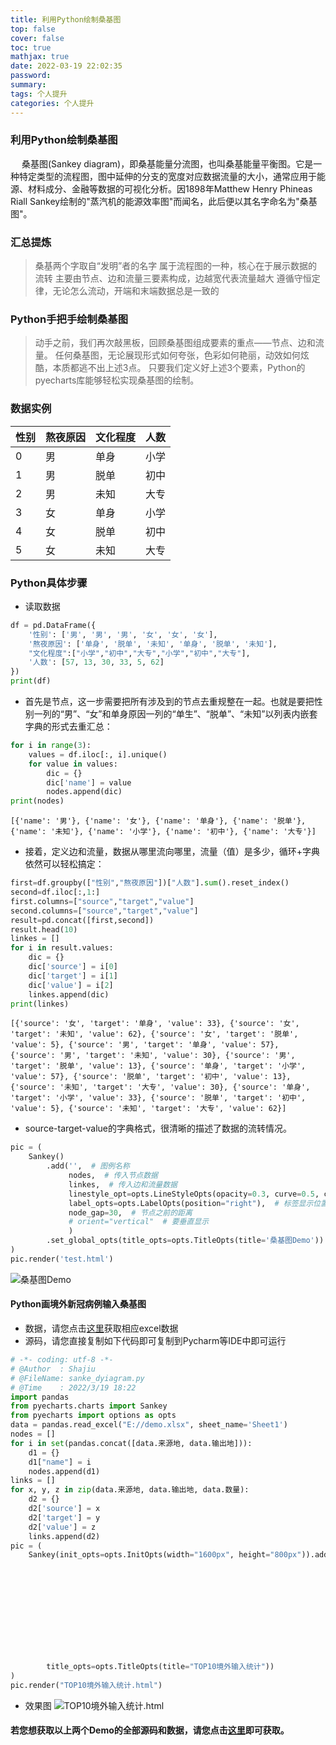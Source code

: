 ```yaml
---
title: 利用Python绘制桑基图
top: false
cover: false
toc: true
mathjax: true
date: 2022-03-19 22:02:35
password:
summary:
tags: 个人提升
categories: 个人提升
---
```

### 利用Python绘制桑基图

&emsp; 桑基图(Sankey diagram)，即桑基能量分流图，也叫桑基能量平衡图。它是一种特定类型的流程图，图中延伸的分支的宽度对应数据流量的大小，通常应用于能源、材料成分、金融等数据的可视化分析。因1898年Matthew Henry Phineas Riall Sankey绘制的"蒸汽机的能源效率图"而闻名，此后便以其名字命名为"桑基图"。

### 汇总提炼
> 桑基两个字取自“发明”者的名字
> 属于流程图的一种，核心在于展示数据的流转
> 主要由节点、边和流量三要素构成，边越宽代表流量越大
> 遵循守恒定律，无论怎么流动，开端和末端数据总是一致的

### Python手把手绘制桑基图
> 动手之前，我们再次敲黑板，回顾桑基图组成要素的重点——节点、边和流量。
> 任何桑基图，无论展现形式如何夸张，色彩如何艳丽，动效如何炫酷，本质都逃不出上述3点。
> 只要我们定义好上述3个要素，Python的pyecharts库能够轻松实现桑基图的绘制。

### 数据实例

|性别 |熬夜原因 |文化程度 | 人数|
|----|----|----|----|
|0|  男   |单身  | 小学 | 57|
|1  |男  | 脱单   |初中  |13|
|2 | 男  | 未知   |大专  |30|
|3 | 女   |单身   |小学  |33|
|4 | 女   |脱单  | 初中   |5|
|5  |女   |未知   |大专  |62|

### Python具体步骤
- 读取数据
```python
df = pd.DataFrame({
    '性别': ['男', '男', '男', '女', '女', '女'],
    '熬夜原因': ['单身', '脱单', '未知', '单身', '脱单', '未知'],
    "文化程度":["小学","初中","大专","小学","初中","大专"],
    '人数': [57, 13, 30, 33, 5, 62]
})
print(df)
 ```
- 首先是节点，这一步需要把所有涉及到的节点去重规整在一起。也就是要把性别一列的“男”、“女”和单身原因一列的“单生”、“脱单”、“未知”以列表内嵌套字典的形式去重汇总：
``` python
for i in range(3):
    values = df.iloc[:, i].unique()
    for value in values:
        dic = {}
        dic['name'] = value
        nodes.append(dic)
print(nodes)
 ```
```
[{'name': '男'}, {'name': '女'}, {'name': '单身'}, {'name': '脱单'}, {'name': '未知'}, {'name': '小学'}, {'name': '初中'}, {'name': '大专'}]
 ```
- 接着，定义边和流量，数据从哪里流向哪里，流量（值）是多少，循环+字典依然可以轻松搞定：
``` Python
first=df.groupby(["性别","熬夜原因"])["人数"].sum().reset_index()
second=df.iloc[:,1:]
first.columns=["source","target","value"]
second.columns=["source","target","value"]
result=pd.concat([first,second])
result.head(10)
linkes = []
for i in result.values:
    dic = {}
    dic['source'] = i[0]
    dic['target'] = i[1]
    dic['value'] = i[2]
    linkes.append(dic)
print(linkes)
 ```
```
[{'source': '女', 'target': '单身', 'value': 33}, {'source': '女', 'target': '未知', 'value': 62}, {'source': '女', 'target': '脱单', 'value': 5}, {'source': '男', 'target': '单身', 'value': 57}, {'source': '男', 'target': '未知', 'value': 30}, {'source': '男', 'target': '脱单', 'value': 13}, {'source': '单身', 'target': '小学', 'value': 57}, {'source': '脱单', 'target': '初中', 'value': 13}, {'source': '未知', 'target': '大专', 'value': 30}, {'source': '单身', 'target': '小学', 'value': 33}, {'source': '脱单', 'target': '初中', 'value': 5}, {'source': '未知', 'target': '大专', 'value': 62}]
 ```
- source-target-value的字典格式，很清晰的描述了数据的流转情况。
``` python
pic = (
    Sankey()
        .add('',  # 图例名称
             nodes,  # 传入节点数据
             linkes,  # 传入边和流量数据
             linestyle_opt=opts.LineStyleOpts(opacity=0.3, curve=0.5, color="source"),  # 设置透明度、弯曲度、颜色
             label_opts=opts.LabelOpts(position="right"),  # 标签显示位置
             node_gap=30,  # 节点之前的距离
             # orient="vertical"  # 要垂直显示
             )
        .set_global_opts(title_opts=opts.TitleOpts(title='桑基图Demo'))
)
pic.render('test.html')
 ```
![桑基图Demo](https://s3.bmp.ovh/imgs/2022/03/1e7db4cc9bf418da.png)
#### Python画境外新冠病例输入桑基图
- 数据，请您点击[这里](https://github.com/Shajiu/ComputerVision/blob/main/VisualFigure/demo.xlsx)获取相应excel数据
- 源码，请您直接复制如下代码即可复制到Pycharm等IDE中即可运行
``` python
# -*- coding: utf-8 -*-
# @Author  : Shajiu
# @FileName: sanke_dyiagram.py
# @Time    : 2022/3/19 18:22
import pandas
from pyecharts.charts import Sankey
from pyecharts import options as opts
data = pandas.read_excel("E://demo.xlsx", sheet_name='Sheet1')
nodes = []
for i in set(pandas.concat([data.来源地, data.输出地])):
    d1 = {}
    d1["name"] = i
    nodes.append(d1)
links = []
for x, y, z in zip(data.来源地, data.输出地, data.数量):
    d2 = {}
    d2['source'] = x
    d2['target'] = y
    d2['value'] = z
    links.append(d2)
pic = (
    Sankey(init_opts=opts.InitOpts(width="1600px", height="800px")).add("确诊病例",  # 图例名称
                                                                        nodes,  # 传入节点数据
                                                                        links,  # 传入边和流量数据
                                                                        # 设置透明度、弯曲度、颜色
                                                                        linestyle_opt=opts.LineStyleOpts(opacity=0.5,
                                                                                                         curve=0.5,
                                                                                                         color="source"),
                                                                        # 标签显示位置 right/top
                                                                        label_opts=opts.LabelOpts(position="right"),
                                                                        node_gap=10,  # 节点之前的距离
                                                                        # orient="vertical"  # 垂直显示
                                                                        ).set_global_opts(
        title_opts=opts.TitleOpts(title="TOP10境外输入统计"))
)
pic.render("TOP10境外输入统计.html")
```
- 效果图
![TOP10境外输入统计.html](https://s3.bmp.ovh/imgs/2022/03/dea4de11bda4c9dc.png)

####  若您想获取以上两个Demo的全部源码和数据，请您点击[这里](https://github.com/Shajiu/ComputerVision/tree/main/VisualFigure)即可获取。
